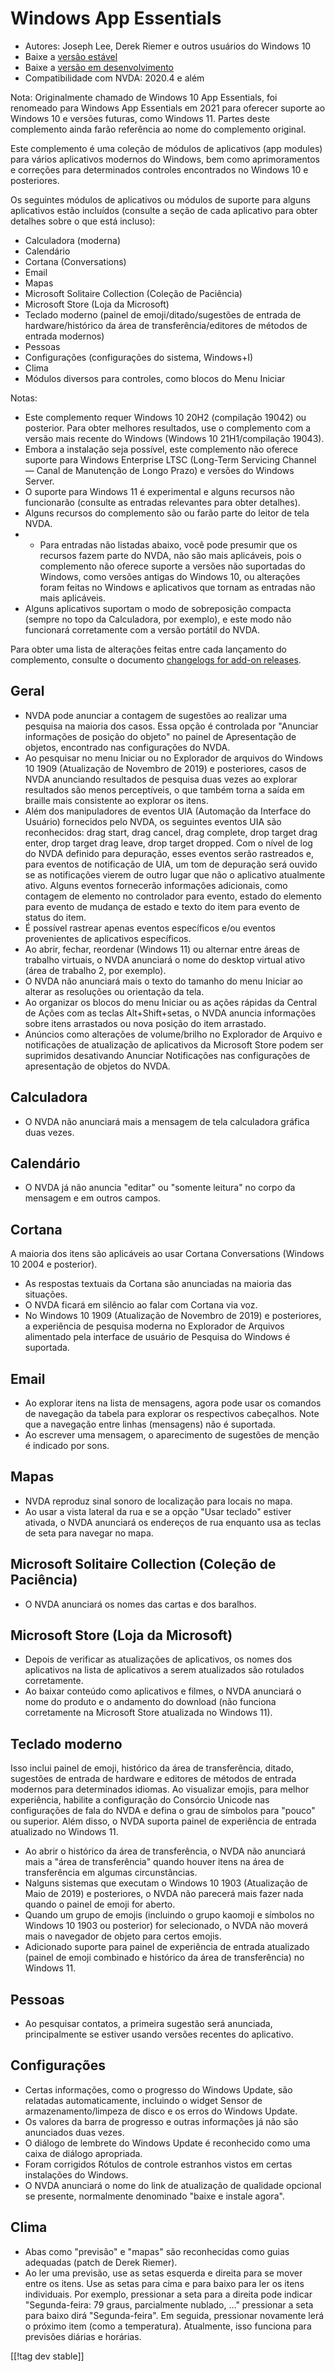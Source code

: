 # Windows App Essentials #

* Autores: Joseph Lee, Derek Riemer e outros usuários do Windows 10
* Baixe a [versão estável][1]
* Baixe a [versão em desenvolvimento][2]
* Compatibilidade com NVDA: 2020.4 e além

Nota: Originalmente chamado de Windows 10 App Essentials, foi renomeado para
Windows App Essentials em 2021 para oferecer suporte ao Windows 10 e versões
futuras, como Windows 11. Partes deste complemento ainda farão referência ao
nome do complemento original.

Este complemento é uma coleção de módulos de aplicativos (app modules) para
vários aplicativos modernos do Windows, bem como aprimoramentos e correções
para determinados controles encontrados no Windows 10 e posteriores.

Os seguintes módulos de aplicativos ou módulos de suporte para alguns
aplicativos estão incluídos (consulte a seção de cada aplicativo para obter
detalhes sobre o que está incluso):

* Calculadora (moderna)
* Calendário
* Cortana (Conversations)
* Email
* Mapas
* Microsoft Solitaire Collection (Coleção de Paciência)
* Microsoft Store (Loja da Microsoft)
* Teclado moderno (painel de emoji/ditado/sugestões de entrada de
  hardware/histórico da área de transferência/editores de métodos de entrada
  modernos)
* Pessoas
* Configurações (configurações do sistema, Windows+I)
* Clima
* Módulos diversos para controles, como blocos do Menu Iniciar

Notas:

* Este complemento requer Windows 10 20H2 (compilação 19042) ou
  posterior. Para obter melhores resultados, use o complemento com a versão
  mais recente do Windows (Windows 10 21H1/compilação 19043).
* Embora a instalação seja possível, este complemento não oferece suporte
  para Windows Enterprise LTSC (Long-Term Servicing Channel — Canal de
  Manutenção de Longo Prazo) e versões do Windows Server.
* O suporte para Windows 11 é experimental e alguns recursos não funcionarão
  (consulte as entradas relevantes para obter detalhes).
* Alguns recursos do complemento são ou farão parte do leitor de tela NVDA.
* * Para entradas não listadas abaixo, você pode presumir que os recursos
  fazem parte do NVDA, não são mais aplicáveis, pois o complemento não
  oferece suporte a versões não suportadas do Windows, como versões antigas
  do Windows 10, ou alterações foram feitas no Windows e aplicativos que
  tornam as entradas não mais aplicáveis.
* Alguns aplicativos suportam o modo de sobreposição compacta (sempre no
  topo da Calculadora, por exemplo), e este modo não funcionará corretamente
  com a versão portátil do NVDA.

Para obter uma lista de alterações feitas entre cada lançamento do
complemento, consulte o documento [changelogs for add-on releases][3].

## Geral

* NVDA pode anunciar a contagem de sugestões ao realizar uma pesquisa na
  maioria dos casos. Essa opção é controlada por "Anunciar informações de
  posição do objeto" no painel de Apresentação de objetos, encontrado nas
  configurações do NVDA.
* Ao pesquisar no menu Iniciar ou no Explorador de arquivos do Windows 10
  1909 (Atualização de Novembro de 2019) e posteriores, casos de NVDA
  anunciando resultados de pesquisa duas vezes ao explorar resultados são
  menos perceptíveis, o que também torna a saída em braille mais consistente
  ao explorar os itens.
* Além dos manipuladores de eventos UIA (Automação da Interface do Usuário)
  fornecidos pelo NVDA, os seguintes eventos UIA são reconhecidos: drag
  start, drag cancel, drag complete, drop target drag enter, drop target
  drag leave, drop target dropped. Com o nível de log do NVDA definido para
  depuração, esses eventos serão rastreados e, para eventos de notificação
  de UIA, um tom de depuração será ouvido se as notificações vierem de outro
  lugar que não o aplicativo atualmente ativo. Alguns eventos fornecerão
  informações adicionais, como contagem de elemento no controlador para
  evento, estado do elemento para evento de mudança de estado e texto do
  item para evento de status do item.
* É possível rastrear apenas eventos específicos e/ou eventos provenientes
  de aplicativos específicos.
* Ao abrir, fechar, reordenar (Windows 11) ou alternar entre áreas de
  trabalho virtuais, o NVDA anunciará o nome do desktop virtual ativo (área
  de trabalho 2, por exemplo).
* O NVDA não anunciará mais o texto do tamanho do menu Iniciar ao alterar as
  resoluções ou orientação da tela.
* Ao organizar os blocos do menu Iniciar ou as ações rápidas da Central de
  Ações com as teclas Alt+Shift+setas, o NVDA anuncia informações sobre
  itens arrastados ou nova posição do item arrastado.
* Anúncios como alterações de volume/brilho no Explorador de Arquivo e
  notificações de atualização de aplicativos da Microsoft Store podem ser
  suprimidos desativando Anunciar Notificações nas configurações de
  apresentação de objetos do NVDA.

## Calculadora

* O NVDA não anunciará mais a mensagem de tela calculadora gráfica duas
  vezes.

## Calendário

* O NVDA já não anuncia "editar" ou "somente leitura" no corpo da mensagem e
  em outros campos.

## Cortana

A maioria dos itens são aplicáveis ao usar Cortana Conversations (Windows 10
2004 e posterior).

* As respostas textuais da Cortana são anunciadas na maioria das situações.
* O NVDA ficará em silêncio ao falar com Cortana via voz.
* No Windows 10 1909 (Atualização de Novembro de 2019) e posteriores, a
  experiência de pesquisa moderna no Explorador de Arquivos alimentado pela
  interface de usuário de Pesquisa do Windows é suportada.

## Email

* Ao explorar itens na lista de mensagens, agora pode usar os comandos de
  navegação da tabela para explorar os respectivos cabeçalhos. Note que a
  navegação entre linhas (mensagens) não é suportada.
* Ao escrever uma mensagem, o aparecimento de sugestões de menção é indicado
  por sons.

## Mapas

* NVDA reproduz sinal sonoro de localização para locais no mapa.
* Ao usar a vista lateral da rua e se a opção "Usar teclado" estiver
  ativada, o NVDA anunciará os endereços de rua enquanto usa as teclas de
  seta para navegar no mapa.

## Microsoft Solitaire Collection (Coleção de Paciência)

* O NVDA anunciará os nomes das cartas e dos baralhos.

## Microsoft Store (Loja da Microsoft)

* Depois de verificar as atualizações de aplicativos, os nomes dos
  aplicativos na lista de aplicativos a serem atualizados são rotulados
  corretamente.
* Ao baixar conteúdo como aplicativos e filmes, o NVDA anunciará o nome do
  produto e o andamento do download (não funciona corretamente na Microsoft
  Store atualizada no Windows 11).

## Teclado moderno

Isso inclui painel de emoji, histórico da área de transferência, ditado,
sugestões de entrada de hardware e editores de métodos de entrada modernos
para determinados idiomas. Ao visualizar emojis, para melhor experiência,
habilite a configuração do Consórcio Unicode nas configurações de fala do
NVDA e defina o grau de símbolos para "pouco" ou superior. Além disso, o
NVDA suporta painel de experiência de entrada atualizado no Windows 11.

* Ao abrir o histórico da área de transferência, o NVDA não anunciará mais a
  "área de transferência" quando houver itens na área de transferência em
  algumas circunstâncias.
* Nalguns sistemas que executam o Windows 10 1903 (Atualização de Maio de
  2019) e posteriores, o NVDA não parecerá mais fazer nada quando o painel
  de emoji for aberto.
* Quando um grupo de emojis (incluindo o grupo kaomoji e símbolos no Windows
  10 1903 ou posterior) for selecionado, o NVDA não moverá mais o navegador
  de objeto para certos emojis.
* Adicionado suporte para painel de experiência de entrada atualizado
  (painel de emoji combinado e histórico da área de transferência) no
  Windows 11.

## Pessoas

* Ao pesquisar contatos, a primeira sugestão será anunciada, principalmente
  se estiver usando versões recentes do aplicativo.

## Configurações

* Certas informações, como o progresso do Windows Update, são relatadas
  automaticamente, incluindo o widget Sensor de armazenamento/limpeza de
  disco e os erros do Windows Update.
* Os valores da barra de progresso e outras informações já não são
  anunciados duas vezes.
* O diálogo de lembrete do Windows Update é reconhecido como uma caixa de
  diálogo apropriada.
* Foram corrigidos Rótulos de controle estranhos vistos em certas
  instalações do Windows.
* O NVDA anunciará o nome do link de atualização de qualidade opcional se
  presente, normalmente denominado "baixe e instale agora".

## Clima

* Abas como "previsão" e "mapas" são reconhecidas como guias adequadas
  (patch de Derek Riemer).
* Ao ler uma previsão, use as setas esquerda e direita para se mover entre
  os itens. Use as setas para cima e para baixo para ler os itens
  individuais. Por exemplo, pressionar a seta para a direita pode indicar
  "Segunda-feira: 79 graus, parcialmente nublado, ..." pressionar a seta
  para baixo dirá "Segunda-feira". Em seguida, pressionar novamente lerá o
  próximo item (como a temperatura). Atualmente, isso funciona para
  previsões diárias e horárias.

[[!tag dev stable]]

[1]: https://addons.nvda-project.org/files/get.php?file=w10

[2]: https://addons.nvda-project.org/files/get.php?file=w10-dev

[3]: https://github.com/josephsl/wintenapps/wiki/w10changelog
